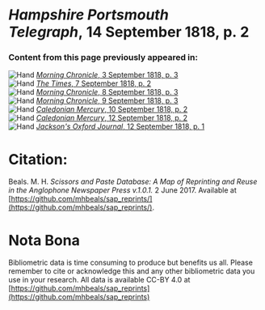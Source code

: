 # *Hampshire Portsmouth Telegraph*, 14 September 1818, p. 2  
  
### Content from this page previously appeared in:  
![Hand](http://scissorsandpaste.net/wp-content/uploads/2017/06/smallhandpointer.png) [*Morning Chronicle*, 3 September 1818, p. 3](https://mhbeals.github.io/sap_html/Morning-Chronicle/Morning-Chronicle-3-September-1818-p-3)  
![Hand](http://scissorsandpaste.net/wp-content/uploads/2017/06/smallhandpointer.png) [*The Times*, 7 September 1818, p. 2](https://mhbeals.github.io/sap_html/The-Times/The-Times-7-September-1818-p-2)  
![Hand](http://scissorsandpaste.net/wp-content/uploads/2017/06/smallhandpointer.png) [*Morning Chronicle*, 8 September 1818, p. 3](https://mhbeals.github.io/sap_html/Morning-Chronicle/Morning-Chronicle-8-September-1818-p-3)  
![Hand](http://scissorsandpaste.net/wp-content/uploads/2017/06/smallhandpointer.png) [*Morning Chronicle*, 9 September 1818, p. 3](https://mhbeals.github.io/sap_html/Morning-Chronicle/Morning-Chronicle-9-September-1818-p-3)  
![Hand](http://scissorsandpaste.net/wp-content/uploads/2017/06/smallhandpointer.png) [*Caledonian Mercury*, 10 September 1818, p. 2](https://mhbeals.github.io/sap_html/Caledonian-Mercury/Caledonian-Mercury-10-September-1818-p-2)  
![Hand](http://scissorsandpaste.net/wp-content/uploads/2017/06/smallhandpointer.png) [*Caledonian Mercury*, 12 September 1818, p. 2](https://mhbeals.github.io/sap_html/Caledonian-Mercury/Caledonian-Mercury-12-September-1818-p-2)  
![Hand](http://scissorsandpaste.net/wp-content/uploads/2017/06/smallhandpointer.png) [*Jackson's Oxford Journal*, 12 September 1818, p. 1](https://mhbeals.github.io/sap_html/Jackson's-Oxford-Journal/Jackson's-Oxford-Journal-12-September-1818-p-1)  


# Citation: 

Beals. M. H. *Scissors and Paste Database: A Map of Reprinting and Reuse in the Anglophone Newspaper Press v.1.0.1.* 2 June 2017. Available at [https://github.com/mhbeals/sap_reprints/](https://github.com/mhbeals/sap_reprints/). 

# Nota Bona

Bibliometric data is time consuming to produce but benefits us all. Please remember to cite or acknowledge this and any other bibliometric data you use in your research. All data is available CC-BY 4.0 at [https://github.com/mhbeals/sap_reprints](https://github.com/mhbeals/sap_reprints)